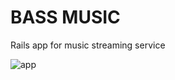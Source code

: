 # BASS MUSIC
Rails app for music streaming service

![app](https://user-images.githubusercontent.com/58056552/105403343-a009a080-5bf6-11eb-8299-32718e06bc3e.png)
